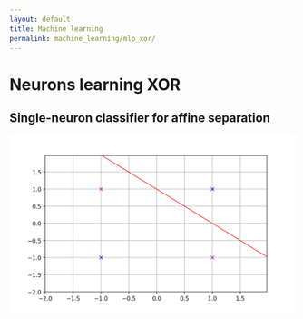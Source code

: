 ```yaml
---
layout: default
title: Machine learning
permalink: machine_learning/mlp_xor/
---
```


# Neurons learning XOR

## Single-neuron classifier for affine separation

![Screenshot](Figures_XOR/SNC_affine_XOR.png)